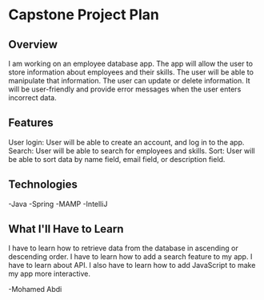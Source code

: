 # Capstone Project Plan

## Overview

I am working on an employee database app. The app will allow the user to store information about employees and their skills. The user 
will be able to manipulate that information. The user can update or delete information. It will be user-friendly and provide error 
messages when the user enters incorrect data.

## Features

User login: User will be able to create an account, and log in to the app.
Search: User will be able to search for employees and skills.
Sort: User will be able to sort data by name field, email field, or description field.

## Technologies

-Java
-Spring
-MAMP
-IntelliJ

## What I'll Have to Learn

I have to learn how to retrieve data from the database in ascending or descending order. I have to learn how to add a search feature to 
my app. I have to learn about API. I also have to learn how to add JavaScript to make my app more interactive.

-Mohamed  Abdi
